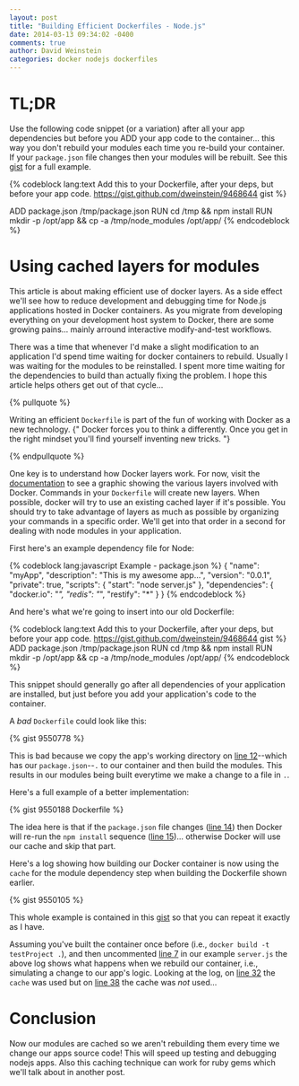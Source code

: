 ```yaml
---
layout: post
title: "Building Efficient Dockerfiles - Node.js"
date: 2014-03-13 09:34:02 -0400
comments: true
author: David Weinstein
categories: docker nodejs dockerfiles
---
```


TL;DR
====

Use the following code snippet (or a variation) after all your app dependencies
but before you ADD your app code to the container... this way you don't rebuild
your modules each time you re-build your container. If your `package.json` file
changes then your modules will be rebuilt. See this
[gist](https://gist.github.com/dweinstein/9550188) for a full example.

{% codeblock lang:text Add this to your Dockerfile, after your deps, but before your app code. https://gist.github.com/dweinstein/9468644 gist %}

ADD package.json /tmp/package.json
RUN cd /tmp && npm install
RUN mkdir -p /opt/app && cp -a /tmp/node_modules /opt/app/
{% endcodeblock %}

Using cached layers for modules
===============================

This article is about making efficient use of docker layers. As a side effect
we'll see how to reduce development and debugging time for Node.js applications
hosted in Docker containers. As you migrate from developing everything on your
development host system to Docker, there are some growing pains... mainly
arround interactive modify-and-test workflows.

<!-- more -->

There was a time that whenever I'd make a slight modification to an application
I'd spend time waiting for docker containers to rebuild. Usually I was waiting
for the modules to be reinstalled.  I spent more time waiting for the
dependencies to build than actually fixing the problem. I hope this article
helps others get out of that cycle...

{% pullquote %}

Writing an efficient `Dockerfile` is part of the fun of working with Docker as
a new technology. {" Docker forces you to think a differently. Once you get in
the right mindset you'll find yourself inventing new tricks. "}

{% endpullquote %}

One key is to understand how Docker layers work. For now, visit the
[documentation](http://docs.docker.io/en/latest/terms/layer/) to see a graphic
showing the various layers involved with Docker. Commands in your `Dockerfile`
will create new layers. When possible, docker will try to use an existing
cached layer if it's possible. You should try to take advantage of layers as
much as possible by organizing your commands in a specific order. We'll get
into that order in a second for dealing with node modules in your application.

First here's an example dependency file for Node:

{% codeblock lang:javascript Example - package.json %} 
{
  "name": "myApp",
  "description": "This is my awesome app...",
  "version": "0.0.1",
  "private": true,
  "scripts": {
    "start": "node server.js"
  },
  "dependencies": {
    "docker.io": "*",
    "redis": "*",
    "restify": "*"
  }
}
{% endcodeblock %}

And here's what we're going to insert into our old Dockerfile:

{% codeblock lang:text Add this to your Dockerfile, after your deps, but before your app code. https://gist.github.com/dweinstein/9468644 gist %}
ADD package.json /tmp/package.json
RUN cd /tmp && npm install
RUN mkdir -p /opt/app && cp -a /tmp/node_modules /opt/app/
{% endcodeblock %}

This snippet should generally go after all dependencies of your application
are installed, but just before you add your application's code to the
container.

A *bad* `Dockerfile` could look like this:

{% gist 9550778 %} 

This is bad because we copy the app's working directory  on [line
12](https://gist.github.com/dweinstein/9550778#file-bad-dockerfile-L12)--which
has our `package.json`--`.` to our container and then build the modules. This
results in our modules being built everytime we make a change to a file in `.`.

Here's a full example of a better implementation:

{% gist 9550188 Dockerfile %}

The idea here is that if the `package.json` file changes ([line
14](https://gist.github.com/dweinstein/9550188#file-dockerfile-L14)) then
Docker will re-run the `npm install` sequence ([line
15](https://gist.github.com/dweinstein/9550188#file-dockerfile-L15))...
otherwise Docker will use our cache and skip that part. 

Here's a log showing how building our Docker container is now using the `cache`
for the module dependency step when building the Dockerfile shown earlier.


{% gist 9550105 %}

This whole example is contained in this
[gist](https://gist.github.com/dweinstein/9550188) so that you can repeat it
exactly as I have.

Assuming you've built the container once before (i.e., `docker build -t
testProject .`), and then uncommented [line
7](https://gist.github.com/dweinstein/9550188#file-server-js-L7) in our example
`server.js` the  above log shows what happens when we rebuild our container,
i.e., simulating a change to our app's logic. Looking at the log, on [line
32](https://gist.github.com/dweinstein/9550105#file-gistfile1-txt-L32) the
`cache` was used but on [line
38](https://gist.github.com/dweinstein/9550105#file-gistfile1-txt-L38) the
cache was *not* used...

Conclusion
==========

Now our modules are cached so we aren't rebuilding them every time we change
our apps source code! This will speed up testing and debugging nodejs apps.
Also this caching technique can work for ruby gems which we'll talk about in
another post.

